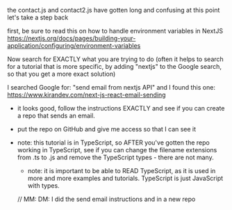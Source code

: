 
the contact.js and contact2.js have gotten long and confusing at this point
let's take a step back 

first, be sure to read this on how to handle environment variables in NextJS
https://nextjs.org/docs/pages/building-your-application/configuring/environment-variables

Now search for EXACTLY what you are trying to do
(often it helps to search for a tutorial that is more specific, by adding "nextjs" to the Google search, so that you get a more exact solution)

I searched Google for: "send email from nextjs API" and I found this one:
https://www.kirandev.com/next-js-react-email-sending
* it looks good, follow the instructions EXACTLY and see if you can create a repo that sends an email.
* put the repo on GitHub and give me access so that I can see it
* note: this tutorial is in TypeScript, so AFTER you've gotten the repo working in TypeScript, see if you can change the filename extensions from .ts to .js and remove the TypeScript types - there are not many.
  * note: it is important to be able to READ TypeScript, as it is used in more and more examples and tutorials. TypeScript is just JavaScript with types. 

  // MM: DM: I did the send email instructions and in a new repo 

